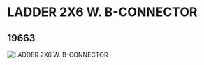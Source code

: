# LADDER 2X6 W. B-CONNECTOR
## 19663
![LADDER 2X6 W. B-CONNECTOR](https://lc-www-live-s.legocdn.com/media/bricks/5/2/6113962.jpg)